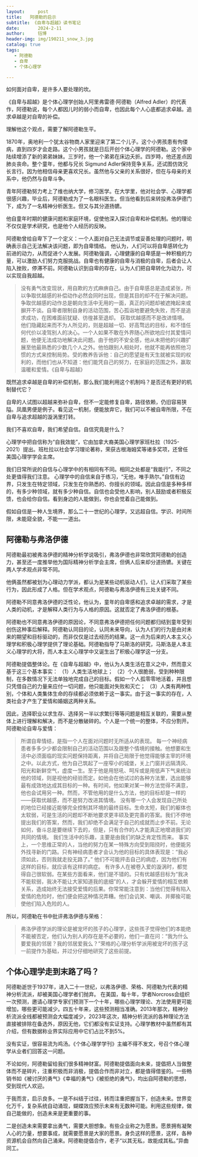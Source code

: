 ```yaml
---
layout:     post
title:   阿德勒的启示
subtitle: 《自卑与超越》读书笔记
date:       2024-2-11
author:     钰博
header-img: img/190211_snow_3.jpg
catalog: true
tags:
   - 阿德勒
   - 自卑
   - 个体心理学 

---
```




如何面对自卑，是许多人要处理的坎。

《自卑与超越》是个体心理学创始人阿里弗雷德·阿德勒（Alfred Adler）的代表作，阿德勒说，每个人都因儿时的弱小而自卑，也因此每个人心底都追求卓越。追求卓越是对自卑的补偿。

理解他这个观点，需要了解阿德勒生平。

1870年，奥地利一个犹太谷物商人家里迎来了第二个儿子。这个小男孩患有佝偻病，直到四岁才会走路。这个小男孩就是日后开创个体心理学的阿德勒。这个家中陆续增添了新的弟弟妹妹。三岁时，他一个弟弟在床边夭折。四岁時，他还差点因肺炎丧命。整个童年，他都与兄长 Sigmund Adler保持竞争关系，还试图仿效兄长言行。因为他相信母亲更喜欢兄长。虽然他与父亲的关系很好，但在与母亲的关系中，他仍然与自卑斗争。

青年阿德勒努力考上了维也纳大学，修习医学。在大学里，他对社会学、心理学都很感兴趣，毕业后，阿德勒成为了一名眼科医生。但当他看到后来转投弗洛伊德门下，成为了一名精神分析医生。但又与其分道扬镳。

他自童年时期的健康问题和家庭环境，促使他深入探讨自卑和补偿机制。他的理论不仅仅是学术研究，也是他个人经历的反映。


阿德勒曾给自卑下了一个定义：一个人面对自己无法调节或妥善处理的问题时，明确表示自己无法解决该问题，即为自卑情结。
他认为，人们可以将自卑感转化为前进的动力，从而促进个人发展。阿德勒强调，心理健康的自卑感是一种积极的力量，可以激励人们努力克服挑战。自卑也有健康的自卑与消极的自卑，后者会让人陷入挫败，停滞不前。阿德勒认识到自卑的存在，认为人们把自卑转化为动力，可以实现自我超越。

>  没有勇气改变现状，用自欺的方式麻痹自己。由于自卑感总是造成紧张，所以争取优越感的补偿动作必然会同时出现，但是其目的却不在于解决问题。争取优越感的动作总是朝向生活中无用的一面，真正的问题却被遮掩起来或摒开不谈。自卑者限制自身的活动范围，苦心孤诣地要避免失败，而不是追求成功，在困难面前犹疑、彷徨甚至退却。 获取优越感而不是改进情境。 他们隐藏起来而不为人所见的，则是超越一切、好高骛远的目标，和不惜任何代价以凌驾别人的决心。一个人如果不敢在外界随心所欲地应付其爱情问题，他便无法成功地解决此问题。由于他的不安全感，他从未把他的兴趣扩展至他最熟悉的少数几个人之外。他怕跟别人相处时，他就不能再依照他习惯的方式来控制局势。受的教养告诉他：自己的愿望是有天生就被实现的权利的，而他们也从不知道：他们能凭自己的努力，在家庭的范围之外，赢取温暖和爱情。《自卑与超越》

既然追求卓越是自卑的补偿机制，那么我们能利用这个机制吗？是否还有更好的机制替代它？

自卑的人试图以超越来弥补自卑，但不一定能修复自卑，路径依赖，仍旧容易狭隘。凤凰男便是例子。看见这一机制，便能放弃它，我们可以不被自卑所限，不在自卑与追求超越的漩涡里打转。

我们不喜欢自卑，我们希望自信。自信究竟是什么？

心理学中把自信称为“自我效能”，它由加拿大裔美国心理学家班杜拉（1925-2021）提出。班杜拉以社会学习理论著称，荣获古根海姆奖等诸多奖项，还曾任美国心理学学会主席。

我们日常所说的自信与心理学中的有相同有不同。相同之处都是“我能行”，不同之处更值得我们注意。
心理学中的自信来自于练习，“无他，唯手熟尔。”自信有边界，只发生在特定领域，只发生在你熟悉的、你擅长的领域。因此自信是多种多样的，有多少种领域，就有多少种自信。自信也会受他人影响，别人鼓励或者积极反馈，也会给你自信。看到身边的人能做到，你也会觉着自己能做到。

假如自信是一种人生境界，那么二十一世纪的心理学，又远超自信。学识、时间所限，未能窥全貌，不能一一道出。



## 阿德勒与弗洛伊德

阿德勒最初被弗洛伊德的精神分析学说吸引，弗洛伊德也非常欣赏阿德勒的创造力，甚至还一度推举他为国际精神分析学会主席，但俩人后来却分道扬镳。关键在两人学术观点非常不同。

他俩虽然都被划为心理动力学派，都认为是某些动机驱动人们，让人们采取了某些行为，因此形成了人格。但在学术观点，阿德勒与弗洛伊德有三处关键不同。

阿德勒不同意弗洛伊德的泛性论，他认为，童年的自卑感和追求卓越的需求，才是人类的动机，才是解释人类行为与人格的原因。这就否定了弗洛伊德的根基。

阿德勒也不同意弗洛伊德的原因论，不同意弗洛伊德把任何问题都归结到童年受到创伤这种事后解释。阿德勒认同目的论，认同未来导向，认为人们的行为是由对未来的期望和目标驱动的，而非仅仅是过去经历的结果。这一点为后来的人本主义心理学和积极心理学提供了理论基础。阿德勒指导了马斯洛的研究，马斯洛是人本主义心理学的大将，而人本主义心理学中又诞生出了积极心理学这一分支。

阿德勒提倡整体论。在《自卑与超越》中，他认为人类生活在意义之中，然而意义基于这三个基本事实：
（1）人类生活地球上；
（2）个人很脆弱，受到种种限制，在多数情况下无法单独地完成自己的目标。假如一个人孤零零地活着，并且想只凭借自己的力量来应付一切问题，他只能面对失败和灭亡；
（3）人类有两种性别，个体和人类集体生命的存续都必须依赖于这一事实。由于这一事实的存在，人类社会才产生了爱情和婚姻这两种关系。

因此，选择职业以求生存、选择另一半以求繁衍等等问题是相互关联的，需要从整体上进行理解和解决，而不是分散破碎的。个人是一个统一的整体，不应分割开。阿德勒论自卑与爱情：
> 所谓自卑情结，是指一个人在面对问题时无所适从的表现。 每一个神经病患者多多少少都会限制自己的活动范围以及跟整个情境的接触。他想要和生活中必须面临的现实问题保持距离，并将自己局限于他觉得能够主宰的环境之中。以此方式，他为自己筑起了一座窄小的城堡，关上门窗并远隔清风、阳光和新鲜空气，虚度一生。至于他是用怒吼、呵斥或是用低声下气来统治他的领域，则是视他的经验而定。如他会在他试过的各种方法里，选出能够最有成效地达成其目标的一种。有时间，他如果对某一种方法觉得不满意，他也会试用另一种。然而，不管他用的是什么方法，他的目标却是一样的——获取优越感，而不是努力改进其情境。 没有哪一个人会发现自己所处的地位已经接近能够完全控制其环境的最终目标。生命太短，我们的躯体也太软弱，可是生活的问题却不断地要求更丰硕及更完善的答案。我们不停地提出我们的答案，然而，我们却绝不会满足于自己的成就而止步不前。无论如何，奋斗总是要继续下去的，但是，只有合作的人才能真正地增进我们的共同的情境。 我们生活中的乐趣，主要是由我们的缺乏肯定性而来。 事实上，一个思维正常的人，当他的努力在某一特殊方向受到阻挠时，他便能另外找寻新的门路。只有神经病患者才会认为他的目标的具体表现是：“我必须如此，否则我就走投无路了。” 他们不可能抨击自己的病症，因为他们有这样的目标，就应该有这样的病症。 有许多人在被卷入爱的漩涡时，都觉得自己很软弱。在某些方面看来，他们是不错的。只有优越感目标为“我决不能软弱，我决不能让大家知道我的底细”的人，才会躲开爱情的相互依赖关系，造成始终无法接受爱情的后果。你常常能注意到：当他们觉得有陷入爱情的危险时，他们便会把这种情况弄糟。他们会讥笑、嘲讽、并揶揄可能使他们陷入危险的人。 


所以，阿德勒在书中批评弗洛伊德与荣格：
> 弗洛伊德学派的理论是被宠坏的孩子的心理学，这些孩子觉得他们的本能绝不能被否定，他们认为别人的存在是不必要的，他们一直在问：“我为什么要爱我的邻居？我的邻居爱我么？”荣格的心理分析学派用被宠坏的孩子这一前提作为基础，并过分仔细地研究了这些前提。




## 个体心理学走到末路了吗？

阿德勒逝世于1937年，进入二十一世纪，以弗洛伊德、荣格、阿德勒为代表的精神分析流派，却被美国心理学者们抛弃。
在美国，每十年，学者Norcross会组织一次预测，邀请心理学专家们预测下一个十年，哪些心理学理论、方法使用更可能增加，哪些更可能减少。四五十年来，这些预测相当准确。2013年那次，精神分析流派全线都被预测会大幅度减少，2023年这次，精神分析流派的各种理论方法直接被排除在备选外，原因无他，它们都没有实证支持。心理学教材中虽然都有其介绍，但有数据称业界实际应用中它们占比不到5%。

没有实证，很容易流为鸡汤。《个体心理学学刊》主编不得不发文，号召个体心理学从业者们回答这一问题。

不论如何，阿德勒留给我们很多精神财富。阿德勒提倡面向未来，提倡把人当做整体而不是碎片，注重积极而非消极，提倡合作而非对立，都是值得借鉴的。一些畅销书如《被讨厌的勇气》《幸福的勇气》《被拒绝的勇气》，均出自阿德勒的思想，受到现代人欢迎。

于我而言，启示良多。一是不纠结于过往，转而注重把握当下，创造未来。世界变化万千，复杂系统自动涌现，蝴蝶效应预示未来有无数种可能。利用这些规律，做自己能做的，创造未来是更重要的事。

二是创造未来需要拿出勇气，需要大胆想象。有些企业称之为愿景。愿景拥有凝聚人心的力量，想要事成，就需要愿景是大家的愿景。身负这样的愿景，这样，各种资源机会自然向自己涌来。阿德勒提倡合作，老子“以其无私，故能成其私。”异曲同工。
